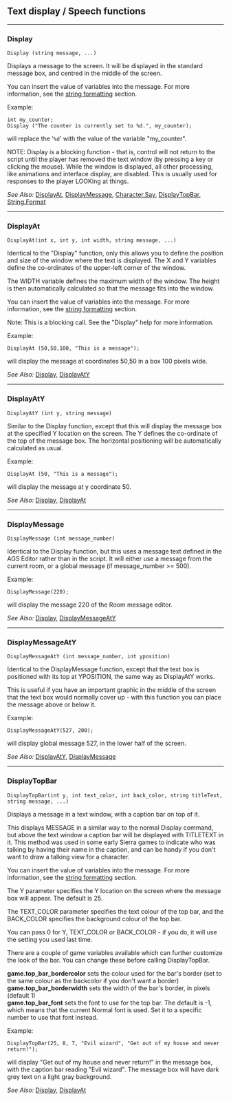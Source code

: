## Text display / Speech functions


---

### Display

    Display (string message, ...)

Displays a message to the screen. It will be displayed in the standard
message box, and centred in the middle of the screen.

You can insert the value of variables into the message. For more
information, see the [string formatting](StringFormats)
section.

Example:

    int my_counter;
    Display ("The counter is currently set to %d.", my_counter);

will replace the '`%d`' with the value of the variable "my_counter".

NOTE: Display is a blocking function - that is, control will not return
to the script until the player has removed the text window (by pressing
a key or clicking the mouse). While the window is displayed, all other
processing, like animations and interface display, are disabled. This is
usually used for responses to the player LOOKing at things.

*See Also:* [DisplayAt](DisplayAt#displayat),
[DisplayMessage](DisplayAt#displaymessage),
[Character.Say](Character#say),
[DisplayTopBar](DisplayAt#displaytopbar),
[String.Format](String#format)

---

### DisplayAt

    DisplayAt(int x, int y, int width, string message, ...)

Identical to the "Display" function, only this allows you to define the
position and size of the window where the text is displayed. The X and Y
variables define the co-ordinates of the upper-left corner of the
window.

The WIDTH variable defines the maximum width of the window. The height
is then automatically calculated so that the message fits into the
window.

You can insert the value of variables into the message. For more
information, see the [string formatting](StringFormats)
section.

Note: This is a blocking call. See the "Display" help for more
information.

Example:

    DisplayAt (50,50,100, "This is a message");

will display the message at coordinates 50,50 in a box 100 pixels wide.

*See Also:* [Display](DisplayAt#display),
[DisplayAtY](DisplayAt#displayaty)

---

### DisplayAtY

    DisplayAtY (int y, string message)

Similar to the Display function, except that this will display the
message box at the specified Y location on the screen. The Y defines the
co-ordinate of the top of the message box. The horizontal positioning
will be automatically calculated as usual.

Example:

    DisplayAt (50, "This is a message");

will display the message at y coordinate 50.

*See Also:* [Display](DisplayAt#display),
[DisplayAt](DisplayAt#displayat)

---

### DisplayMessage

    DisplayMessage (int message_number)

Identical to the Display function, but this uses a message text defined
in the AGS Editor rather than in the script. It will either use a message
from the current room, or a global message (if message_number >= 500).

Example:

    DisplayMessage(220);

will display the message 220 of the Room message editor.

*See Also:* [Display](DisplayAt#display),
[DisplayMessageAtY](DisplayAt#displaymessageaty)

---

### DisplayMessageAtY

    DisplayMessageAtY (int message_number, int yposition)

Identical to the DisplayMessage function, except that the text box is
positioned with its top at YPOSITION, the same way as DisplayAtY works.

This is useful if you have an important graphic in the middle of the
screen that the text box would normally cover up - with this function
you can place the message above or below it.

Example:

    DisplayMessageAtY(527, 200);

will display global message 527, in the lower half of the screen.

*See Also:* [DisplayAtY](DisplayAt#displayaty),
[DisplayMessage](DisplayAt#displaymessage)

---

### DisplayTopBar

    DisplayTopBar(int y, int text_color, int back_color, string titleText, string message, ...)

Displays a message in a text window, with a caption bar on top of it.

This displays MESSAGE in a similar way to the normal Display command,
but above the text window a caption bar will be displayed with TITLETEXT
in it. This method was used in some early Sierra games to indicate who
was talking by having their name in the caption, and can be handy if you
don't want to draw a talking view for a character.

You can insert the value of variables into the message. For more
information, see the [string formatting](StringFormats)
section.

The Y parameter specifies the Y location on the screen where the message
box will appear. The default is 25.

The TEXT_COLOR parameter specifies the text colour of the top bar, and
the BACK_COLOR specifies the background colour of the top bar.

You can pass 0 for Y, TEXT_COLOR or BACK_COLOR - if you do, it will
use the setting you used last time.

There are a couple of game variables available which can further
customize the look of the bar. You can change these before calling
DisplayTopBar.

**game.top_bar_bordercolor** sets the colour used for the bar's border
(set to the same colour as the backcolor if you don't want a border)<br>
**game.top_bar_borderwidth** sets the width of the bar's border, in
pixels (default 1)<br>
**game.top_bar_font** sets the font to use for the top bar. The
default is -1, which means that the current Normal font is used. Set it
to a specific number to use that font instead.

Example:

    DisplayTopBar(25, 8, 7, "Evil wizard", "Get out of my house and never return!");

will display "Get out of my house and never return!" in the message box,
with the caption bar reading "Evil wizard". The message box will have
dark grey text on a light gray background.

*See Also:* [Display](DisplayAt#display),
[DisplayAt](DisplayAt#displayat)
